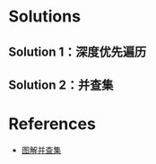 # Solutions

## Solution 1：深度优先遍历

## Solution 2：并查集


# References
- [图解并查集](https://leetcode-cn.com/problems/number-of-provinces/solution/tu-jie-bing-cha-ji-by-time-limit-6x7p/)